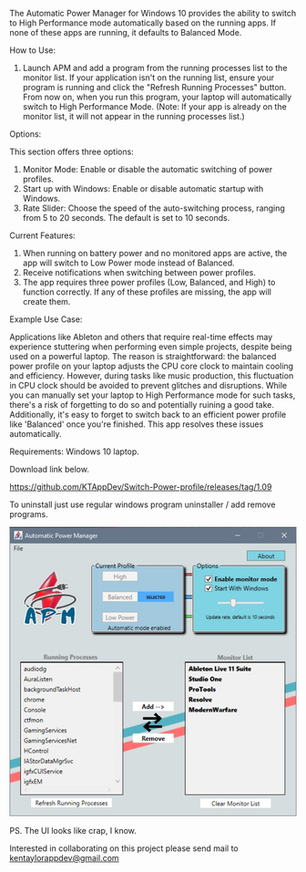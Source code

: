 The Automatic Power Manager for Windows 10 provides the ability to switch to High Performance mode automatically based on the running apps. If none of these apps are running, it defaults to Balanced Mode.

How to Use:

1. Launch APM and add a program from the running processes list to the monitor list. If your application isn't on the running list, ensure your program is running and click the "Refresh Running Processes" button. From now on, when you run this program, your laptop will automatically switch to High Performance Mode.
(Note: If your app is already on the monitor list, it will not appear in the running processes list.)

Options:

This section offers three options:

1. Monitor Mode: Enable or disable the automatic switching of power profiles.
2. Start up with Windows: Enable or disable automatic startup with Windows.
3. Rate Slider: Choose the speed of the auto-switching process, ranging from 5 to 20 seconds. The default is set to 10 seconds.

Current Features:

1. When running on battery power and no monitored apps are active, the app will switch to Low Power mode instead of Balanced.
2. Receive notifications when switching between power profiles.
3. The app requires three power profiles (Low, Balanced, and High) to function correctly. If any of these profiles are missing, the app will create them.

Example Use Case:

Applications like Ableton and others that require real-time effects may experience stuttering when performing even simple projects, despite being used on a powerful laptop. The reason is straightforward: the balanced power profile on your laptop adjusts the CPU core clock to maintain cooling and efficiency. However, during tasks like music production, this fluctuation in CPU clock should be avoided to prevent glitches and disruptions. While you can manually set your laptop to High Performance mode for such tasks, there's a risk of forgetting to do so and potentially ruining a good take. Additionally, it's easy to forget to switch back to an efficient power profile like 'Balanced' once you're finished. This app resolves these issues automatically.

Requirements: Windows 10 laptop.


Download link below.

https://github.com/KTAppDev/Switch-Power-profile/releases/tag/1.09

To uninstall just use regular windows program uninstaller / add remove programs.



![Current look of APM](Screenshot.jpg "APM")

PS. The UI looks like crap, I know.

Interested in collaborating on this project please send mail to kentaylorappdev@gmail.com

